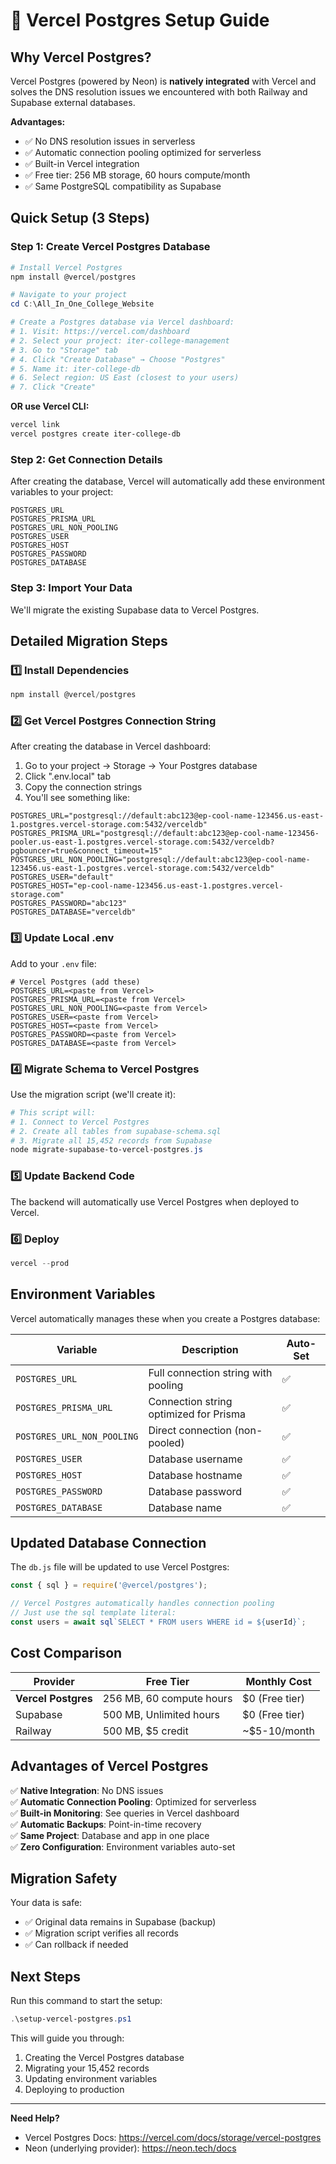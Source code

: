 # 🚀 Vercel Postgres Setup Guide

## Why Vercel Postgres?

Vercel Postgres (powered by Neon) is **natively integrated** with Vercel and solves the DNS resolution issues we encountered with both Railway and Supabase external databases.

**Advantages:**
- ✅ No DNS resolution issues in serverless
- ✅ Automatic connection pooling optimized for serverless
- ✅ Built-in Vercel integration
- ✅ Free tier: 256 MB storage, 60 hours compute/month
- ✅ Same PostgreSQL compatibility as Supabase

## Quick Setup (3 Steps)

### Step 1: Create Vercel Postgres Database

```powershell
# Install Vercel Postgres
npm install @vercel/postgres

# Navigate to your project
cd C:\All_In_One_College_Website

# Create a Postgres database via Vercel dashboard:
# 1. Visit: https://vercel.com/dashboard
# 2. Select your project: iter-college-management
# 3. Go to "Storage" tab
# 4. Click "Create Database" → Choose "Postgres"
# 5. Name it: iter-college-db
# 6. Select region: US East (closest to your users)
# 7. Click "Create"
```

**OR use Vercel CLI:**

```powershell
vercel link
vercel postgres create iter-college-db
```

### Step 2: Get Connection Details

After creating the database, Vercel will automatically add these environment variables to your project:

```
POSTGRES_URL
POSTGRES_PRISMA_URL
POSTGRES_URL_NON_POOLING
POSTGRES_USER
POSTGRES_HOST
POSTGRES_PASSWORD
POSTGRES_DATABASE
```

### Step 3: Import Your Data

We'll migrate the existing Supabase data to Vercel Postgres.

## Detailed Migration Steps

### 1️⃣ Install Dependencies

```powershell
npm install @vercel/postgres
```

### 2️⃣ Get Vercel Postgres Connection String

After creating the database in Vercel dashboard:

1. Go to your project → Storage → Your Postgres database
2. Click ".env.local" tab
3. Copy the connection strings
4. You'll see something like:

```env
POSTGRES_URL="postgresql://default:abc123@ep-cool-name-123456.us-east-1.postgres.vercel-storage.com:5432/verceldb"
POSTGRES_PRISMA_URL="postgresql://default:abc123@ep-cool-name-123456-pooler.us-east-1.postgres.vercel-storage.com:5432/verceldb?pgbouncer=true&connect_timeout=15"
POSTGRES_URL_NON_POOLING="postgresql://default:abc123@ep-cool-name-123456.us-east-1.postgres.vercel-storage.com:5432/verceldb"
POSTGRES_USER="default"
POSTGRES_HOST="ep-cool-name-123456.us-east-1.postgres.vercel-storage.com"
POSTGRES_PASSWORD="abc123"
POSTGRES_DATABASE="verceldb"
```

### 3️⃣ Update Local .env

Add to your `.env` file:

```env
# Vercel Postgres (add these)
POSTGRES_URL=<paste from Vercel>
POSTGRES_PRISMA_URL=<paste from Vercel>
POSTGRES_URL_NON_POOLING=<paste from Vercel>
POSTGRES_USER=<paste from Vercel>
POSTGRES_HOST=<paste from Vercel>
POSTGRES_PASSWORD=<paste from Vercel>
POSTGRES_DATABASE=<paste from Vercel>
```

### 4️⃣ Migrate Schema to Vercel Postgres

Use the migration script (we'll create it):

```powershell
# This script will:
# 1. Connect to Vercel Postgres
# 2. Create all tables from supabase-schema.sql
# 3. Migrate all 15,452 records from Supabase
node migrate-supabase-to-vercel-postgres.js
```

### 5️⃣ Update Backend Code

The backend will automatically use Vercel Postgres when deployed to Vercel.

### 6️⃣ Deploy

```powershell
vercel --prod
```

## Environment Variables

Vercel automatically manages these when you create a Postgres database:

| Variable | Description | Auto-Set |
|----------|-------------|----------|
| `POSTGRES_URL` | Full connection string with pooling | ✅ |
| `POSTGRES_PRISMA_URL` | Connection string optimized for Prisma | ✅ |
| `POSTGRES_URL_NON_POOLING` | Direct connection (non-pooled) | ✅ |
| `POSTGRES_USER` | Database username | ✅ |
| `POSTGRES_HOST` | Database hostname | ✅ |
| `POSTGRES_PASSWORD` | Database password | ✅ |
| `POSTGRES_DATABASE` | Database name | ✅ |

## Updated Database Connection

The `db.js` file will be updated to use Vercel Postgres:

```javascript
const { sql } = require('@vercel/postgres');

// Vercel Postgres automatically handles connection pooling
// Just use the sql template literal:
const users = await sql`SELECT * FROM users WHERE id = ${userId}`;
```

## Cost Comparison

| Provider | Free Tier | Monthly Cost |
|----------|-----------|--------------|
| **Vercel Postgres** | 256 MB, 60 compute hours | $0 (Free tier) |
| Supabase | 500 MB, Unlimited hours | $0 (Free tier) |
| Railway | 500 MB, $5 credit | ~$5-10/month |

## Advantages of Vercel Postgres

✅ **Native Integration**: No DNS issues  
✅ **Automatic Connection Pooling**: Optimized for serverless  
✅ **Built-in Monitoring**: See queries in Vercel dashboard  
✅ **Automatic Backups**: Point-in-time recovery  
✅ **Same Project**: Database and app in one place  
✅ **Zero Configuration**: Environment variables auto-set  

## Migration Safety

Your data is safe:
- ✅ Original data remains in Supabase (backup)
- ✅ Migration script verifies all records
- ✅ Can rollback if needed

## Next Steps

Run this command to start the setup:

```powershell
.\setup-vercel-postgres.ps1
```

This will guide you through:
1. Creating the Vercel Postgres database
2. Migrating your 15,452 records
3. Updating environment variables
4. Deploying to production

---

**Need Help?**
- Vercel Postgres Docs: https://vercel.com/docs/storage/vercel-postgres
- Neon (underlying provider): https://neon.tech/docs
